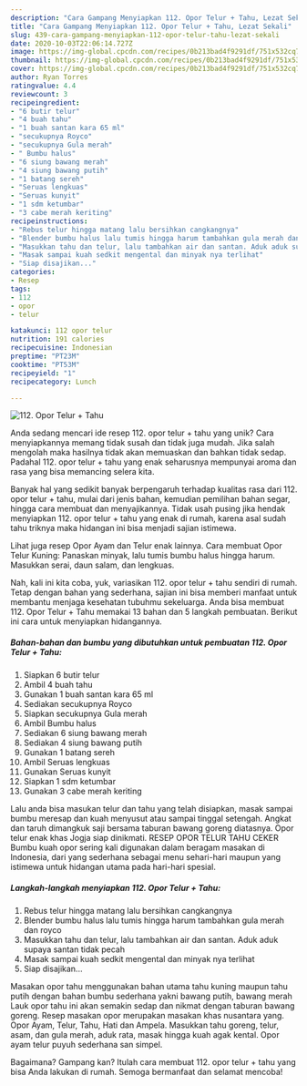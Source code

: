 ```yaml
---
description: "Cara Gampang Menyiapkan 112. Opor Telur + Tahu, Lezat Sekali"
title: "Cara Gampang Menyiapkan 112. Opor Telur + Tahu, Lezat Sekali"
slug: 439-cara-gampang-menyiapkan-112-opor-telur-tahu-lezat-sekali
date: 2020-10-03T22:06:14.727Z
image: https://img-global.cpcdn.com/recipes/0b213bad4f9291df/751x532cq70/112-opor-telur-tahu-foto-resep-utama.jpg
thumbnail: https://img-global.cpcdn.com/recipes/0b213bad4f9291df/751x532cq70/112-opor-telur-tahu-foto-resep-utama.jpg
cover: https://img-global.cpcdn.com/recipes/0b213bad4f9291df/751x532cq70/112-opor-telur-tahu-foto-resep-utama.jpg
author: Ryan Torres
ratingvalue: 4.4
reviewcount: 3
recipeingredient:
- "6 butir telur"
- "4 buah tahu"
- "1 buah santan kara 65 ml"
- "secukupnya Royco"
- "secukupnya Gula merah"
- " Bumbu halus"
- "6 siung bawang merah"
- "4 siung bawang putih"
- "1 batang sereh"
- "Seruas lengkuas"
- "Seruas kunyit"
- "1 sdm ketumbar"
- "3 cabe merah keriting"
recipeinstructions:
- "Rebus telur hingga matang lalu bersihkan cangkangnya"
- "Blender bumbu halus lalu tumis hingga harum tambahkan gula merah dan royco"
- "Masukkan tahu dan telur, lalu tambahkan air dan santan. Aduk aduk supaya santan tidak pecah"
- "Masak sampai kuah sedkit mengental dan minyak nya terlihat"
- "Siap disajikan..."
categories:
- Resep
tags:
- 112
- opor
- telur

katakunci: 112 opor telur 
nutrition: 191 calories
recipecuisine: Indonesian
preptime: "PT23M"
cooktime: "PT53M"
recipeyield: "1"
recipecategory: Lunch

---
```



![112. Opor Telur + Tahu](https://img-global.cpcdn.com/recipes/0b213bad4f9291df/751x532cq70/112-opor-telur-tahu-foto-resep-utama.jpg)

Anda sedang mencari ide resep 112. opor telur + tahu yang unik? Cara menyiapkannya memang tidak susah dan tidak juga mudah. Jika salah mengolah maka hasilnya tidak akan memuaskan dan bahkan tidak sedap. Padahal 112. opor telur + tahu yang enak seharusnya mempunyai aroma dan rasa yang bisa memancing selera kita.

Banyak hal yang sedikit banyak berpengaruh terhadap kualitas rasa dari 112. opor telur + tahu, mulai dari jenis bahan, kemudian pemilihan bahan segar, hingga cara membuat dan menyajikannya. Tidak usah pusing jika hendak menyiapkan 112. opor telur + tahu yang enak di rumah, karena asal sudah tahu triknya maka hidangan ini bisa menjadi sajian istimewa.

Lihat juga resep Opor Ayam dan Telur enak lainnya. Cara membuat Opor Telur Kuning: Panaskan minyak, lalu tumis bumbu halus hingga harum. Masukkan serai, daun salam, dan lengkuas.


Nah, kali ini kita coba, yuk, variasikan 112. opor telur + tahu sendiri di rumah. Tetap dengan bahan yang sederhana, sajian ini bisa memberi manfaat untuk membantu menjaga kesehatan tubuhmu sekeluarga. Anda bisa membuat 112. Opor Telur + Tahu memakai 13 bahan dan 5 langkah pembuatan. Berikut ini cara untuk menyiapkan hidangannya.

<!--inarticleads1-->

##### Bahan-bahan dan bumbu yang dibutuhkan untuk pembuatan 112. Opor Telur + Tahu:

1. Siapkan 6 butir telur
1. Ambil 4 buah tahu
1. Gunakan 1 buah santan kara 65 ml
1. Sediakan secukupnya Royco
1. Siapkan secukupnya Gula merah
1. Ambil  Bumbu halus
1. Sediakan 6 siung bawang merah
1. Sediakan 4 siung bawang putih
1. Gunakan 1 batang sereh
1. Ambil Seruas lengkuas
1. Gunakan Seruas kunyit
1. Siapkan 1 sdm ketumbar
1. Gunakan 3 cabe merah keriting


Lalu anda bisa masukan telur dan tahu yang telah disiapkan, masak sampai bumbu meresap dan kuah menyusut atau sampai tinggal setengah. Angkat dan taruh dimangkuk saji bersama taburan bawang goreng diatasnya. Opor telur enak khas Jogja siap dinikmati. RESEP OPOR TELUR TAHU CEKER Bumbu kuah opor sering kali digunakan dalam beragam masakan di Indonesia, dari yang sederhana sebagai menu sehari-hari maupun yang istimewa untuk hidangan utama pada hari-hari spesial. 

<!--inarticleads2-->

##### Langkah-langkah menyiapkan 112. Opor Telur + Tahu:

1. Rebus telur hingga matang lalu bersihkan cangkangnya
1. Blender bumbu halus lalu tumis hingga harum tambahkan gula merah dan royco
1. Masukkan tahu dan telur, lalu tambahkan air dan santan. Aduk aduk supaya santan tidak pecah
1. Masak sampai kuah sedkit mengental dan minyak nya terlihat
1. Siap disajikan...


Masakan opor tahu menggunakan bahan utama tahu kuning maupun tahu putih dengan bahan bumbu sederhana yakni bawang putih, bawang merah Lauk opor tahu ini akan semakin sedap dan nikmat dengan taburan bawang goreng. Resep masakan opor merupakan masakan khas nusantara yang. Opor Ayam, Telur, Tahu, Hati dan Ampela. Masukkan tahu goreng, telur, asam, dan gula merah, aduk rata, masak hingga kuah agak kental. Opor ayam telur puyuh sederhana san simpel. 

Bagaimana? Gampang kan? Itulah cara membuat 112. opor telur + tahu yang bisa Anda lakukan di rumah. Semoga bermanfaat dan selamat mencoba!
